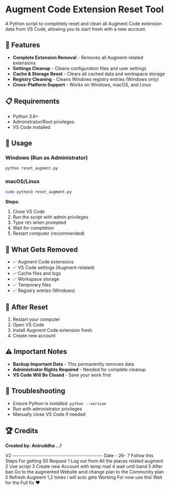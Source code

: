 # Augment Code Extension Reset Tool

A Python script to completely reset and clean all Augment Code extension data from VS Code, allowing you to start fresh with a new account.

## 🚀 Features

- **Complete Extension Removal** - Removes all Augment-related extensions
- **Settings Cleanup** - Cleans configuration files and user settings
- **Cache & Storage Reset** - Clears all cached data and workspace storage
- **Registry Cleaning** - Cleans Windows registry entries (Windows only)
- **Cross-Platform Support** - Works on Windows, macOS, and Linux

## 📋 Requirements

- Python 3.6+
- Administrator/Root privileges
- VS Code installed

## 🚀 Usage

### Windows (Run as Administrator)
```cmd
python reset_augment.py
```

### macOS/Linux
```bash
sudo python3 reset_augment.py
```

**Steps:**
1. Close VS Code
2. Run the script with admin privileges
3. Type `YES` when prompted
4. Wait for completion
5. Restart computer (recommended)

## 📁 What Gets Removed

- ✅ Augment Code extensions
- ✅ VS Code settings (Augment-related)
- ✅ Cache files and logs
- ✅ Workspace storage
- ✅ Temporary files
- ✅ Registry entries (Windows)

## 🔄 After Reset

1. Restart your computer
2. Open VS Code
3. Install Augment Code extension fresh
4. Create new account

## ⚠️ Important Notes

- **Backup Important Data** - This permanently removes data
- **Administrator Rights Required** - Needed for complete cleanup
- **VS Code Will Be Closed** - Save your work first

## 🐛 Troubleshooting

- Ensure Python is installed: `python --version`
- Run with administrator privileges
- Manually close VS Code if needed

## 🏆 Credits

**Created by: Aniruddha ...!**

V2 --------------------------------------------
Date - 26- 7 
Follow this Steps For getting 50 Request 
1 Log out from All the places related augment 
2 Use script 
3 Create new Account with temp mail 
4 wait until band 
5 After ban Go to the augmented Website amd change plan to the Community plan 
5 Refresh Augment 1,2 times i will auto gets Working 
For now use thsi Wait for the Full fix 
❤️
